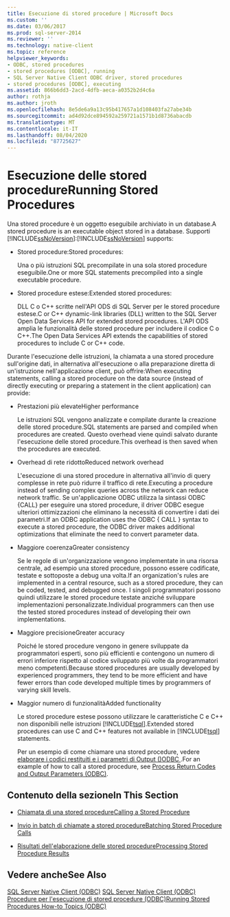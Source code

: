 ```yaml
---
title: Esecuzione di stored procedure | Microsoft Docs
ms.custom: ''
ms.date: 03/06/2017
ms.prod: sql-server-2014
ms.reviewer: ''
ms.technology: native-client
ms.topic: reference
helpviewer_keywords:
- ODBC, stored procedures
- stored procedures [ODBC], running
- SQL Server Native Client ODBC driver, stored procedures
- stored procedures [ODBC], executing
ms.assetid: 866b6dd3-2acd-4dfb-aeca-a0352b2d4c6a
author: rothja
ms.author: jroth
ms.openlocfilehash: 8e5de6a9a13c95b417657a1d108403fa27abe34b
ms.sourcegitcommit: ad4d92dce894592a259721a1571b1d8736abacdb
ms.translationtype: MT
ms.contentlocale: it-IT
ms.lasthandoff: 08/04/2020
ms.locfileid: "87725627"
---
```

# <a name="running-stored-procedures"></a><span data-ttu-id="7692a-102">Esecuzione delle stored procedure</span><span class="sxs-lookup"><span data-stu-id="7692a-102">Running Stored Procedures</span></span>
  <span data-ttu-id="7692a-103">Una stored procedure è un oggetto eseguibile archiviato in un database.</span><span class="sxs-lookup"><span data-stu-id="7692a-103">A stored procedure is an executable object stored in a database.</span></span> <span data-ttu-id="7692a-104">Supporti [!INCLUDE[ssNoVersion](../../includes/ssnoversion-md.md)]:</span><span class="sxs-lookup"><span data-stu-id="7692a-104">[!INCLUDE[ssNoVersion](../../includes/ssnoversion-md.md)] supports:</span></span>  
  
-   <span data-ttu-id="7692a-105">Stored procedure:</span><span class="sxs-lookup"><span data-stu-id="7692a-105">Stored procedures:</span></span>  
  
     <span data-ttu-id="7692a-106">Una o più istruzioni SQL precompilate in una sola stored procedure eseguibile.</span><span class="sxs-lookup"><span data-stu-id="7692a-106">One or more SQL statements precompiled into a single executable procedure.</span></span>  
  
-   <span data-ttu-id="7692a-107">Stored procedure estese:</span><span class="sxs-lookup"><span data-stu-id="7692a-107">Extended stored procedures:</span></span>  
  
     <span data-ttu-id="7692a-108">DLL C o C++ scritte nell'API ODS di SQL Server per le stored procedure estese.</span><span class="sxs-lookup"><span data-stu-id="7692a-108">C or C++ dynamic-link libraries (DLL) written to the SQL Server Open Data Services API for extended stored procedures.</span></span> <span data-ttu-id="7692a-109">L'API ODS amplia le funzionalità delle stored procedure per includere il codice C o C++.</span><span class="sxs-lookup"><span data-stu-id="7692a-109">The Open Data Services API extends the capabilities of stored procedures to include C or C++ code.</span></span>  
  
 <span data-ttu-id="7692a-110">Durante l'esecuzione delle istruzioni, la chiamata a una stored procedure sull'origine dati, in alternativa all'esecuzione o alla preparazione diretta di un'istruzione nell'applicazione client, può offrire:</span><span class="sxs-lookup"><span data-stu-id="7692a-110">When executing statements, calling a stored procedure on the data source (instead of directly executing or preparing a statement in the client application) can provide:</span></span>  
  
-   <span data-ttu-id="7692a-111">Prestazioni più elevate</span><span class="sxs-lookup"><span data-stu-id="7692a-111">Higher performance</span></span>  
  
     <span data-ttu-id="7692a-112">Le istruzioni SQL vengono analizzate e compilate durante la creazione delle stored procedure.</span><span class="sxs-lookup"><span data-stu-id="7692a-112">SQL statements are parsed and compiled when procedures are created.</span></span> <span data-ttu-id="7692a-113">Questo overhead viene quindi salvato durante l'esecuzione delle stored procedure.</span><span class="sxs-lookup"><span data-stu-id="7692a-113">This overhead is then saved when the procedures are executed.</span></span>  
  
-   <span data-ttu-id="7692a-114">Overhead di rete ridotto</span><span class="sxs-lookup"><span data-stu-id="7692a-114">Reduced network overhead</span></span>  
  
     <span data-ttu-id="7692a-115">L'esecuzione di una stored procedure in alternativa all'invio di query complesse in rete può ridurre il traffico di rete.</span><span class="sxs-lookup"><span data-stu-id="7692a-115">Executing a procedure instead of sending complex queries across the network can reduce network traffic.</span></span> <span data-ttu-id="7692a-116">Se un'applicazione ODBC utilizza la sintassi ODBC {CALL} per eseguire una stored procedure, il driver ODBC esegue ulteriori ottimizzazioni che eliminano la necessità di convertire i dati dei parametri.</span><span class="sxs-lookup"><span data-stu-id="7692a-116">If an ODBC application uses the ODBC { CALL } syntax to execute a stored procedure, the ODBC driver makes additional optimizations that eliminate the need to convert parameter data.</span></span>  
  
-   <span data-ttu-id="7692a-117">Maggiore coerenza</span><span class="sxs-lookup"><span data-stu-id="7692a-117">Greater consistency</span></span>  
  
     <span data-ttu-id="7692a-118">Se le regole di un'organizzazione vengono implementate in una risorsa centrale, ad esempio una stored procedure, possono essere codificate, testate e sottoposte a debug una volta.</span><span class="sxs-lookup"><span data-stu-id="7692a-118">If an organization's rules are implemented in a central resource, such as a stored procedure, they can be coded, tested, and debugged once.</span></span> <span data-ttu-id="7692a-119">I singoli programmatori possono quindi utilizzare le stored procedure testate anziché sviluppare implementazioni personalizzate.</span><span class="sxs-lookup"><span data-stu-id="7692a-119">Individual programmers can then use the tested stored procedures instead of developing their own implementations.</span></span>  
  
-   <span data-ttu-id="7692a-120">Maggiore precisione</span><span class="sxs-lookup"><span data-stu-id="7692a-120">Greater accuracy</span></span>  
  
     <span data-ttu-id="7692a-121">Poiché le stored procedure vengono in genere sviluppate da programmatori esperti, sono più efficienti e contengono un numero di errori inferiore rispetto al codice sviluppato più volte da programmatori meno competenti.</span><span class="sxs-lookup"><span data-stu-id="7692a-121">Because stored procedures are usually developed by experienced programmers, they tend to be more efficient and have fewer errors than code developed multiple times by programmers of varying skill levels.</span></span>  
  
-   <span data-ttu-id="7692a-122">Maggior numero di funzionalità</span><span class="sxs-lookup"><span data-stu-id="7692a-122">Added functionality</span></span>  
  
     <span data-ttu-id="7692a-123">Le stored procedure estese possono utilizzare le caratteristiche C e C++ non disponibili nelle istruzioni [!INCLUDE[tsql](../../includes/tsql-md.md)].</span><span class="sxs-lookup"><span data-stu-id="7692a-123">Extended stored procedures can use C and C++ features not available in [!INCLUDE[tsql](../../includes/tsql-md.md)] statements.</span></span>  
  
     <span data-ttu-id="7692a-124">Per un esempio di come chiamare una stored procedure, vedere [elaborare i codici restituiti e i parametri di Output &#40;&#41;ODBC ](../native-client-odbc-how-to/running-stored-procedures-process-return-codes-and-output-parameters.md).</span><span class="sxs-lookup"><span data-stu-id="7692a-124">For an example of how to call a stored procedure, see [Process Return Codes and Output Parameters &#40;ODBC&#41;](../native-client-odbc-how-to/running-stored-procedures-process-return-codes-and-output-parameters.md).</span></span>  
  
## <a name="in-this-section"></a><span data-ttu-id="7692a-125">Contenuto della sezione</span><span class="sxs-lookup"><span data-stu-id="7692a-125">In This Section</span></span>  
  
-   [<span data-ttu-id="7692a-126">Chiamata di una stored procedure</span><span class="sxs-lookup"><span data-stu-id="7692a-126">Calling a Stored Procedure</span></span>](calling-a-stored-procedure.md)  
  
-   [<span data-ttu-id="7692a-127">Invio in batch di chiamate a stored procedure</span><span class="sxs-lookup"><span data-stu-id="7692a-127">Batching Stored Procedure Calls</span></span>](batching-stored-procedure-calls.md)  
  
-   [<span data-ttu-id="7692a-128">Risultati dell'elaborazione delle stored procedure</span><span class="sxs-lookup"><span data-stu-id="7692a-128">Processing Stored Procedure Results</span></span>](processing-stored-procedure-results.md)  
  
## <a name="see-also"></a><span data-ttu-id="7692a-129">Vedere anche</span><span class="sxs-lookup"><span data-stu-id="7692a-129">See Also</span></span>  
 <span data-ttu-id="7692a-130">[SQL Server Native Client &#40;ODBC&#41;](../native-client/odbc/sql-server-native-client-odbc.md) </span><span class="sxs-lookup"><span data-stu-id="7692a-130">[SQL Server Native Client &#40;ODBC&#41;](../native-client/odbc/sql-server-native-client-odbc.md) </span></span>  
 [<span data-ttu-id="7692a-131">Procedure per l'esecuzione di stored procedure &#40;ODBC&#41;</span><span class="sxs-lookup"><span data-stu-id="7692a-131">Running Stored Procedures How-to Topics &#40;ODBC&#41;</span></span>](../../database-engine/dev-guide/running-stored-procedures-how-to-topics-odbc.md)  
  
  
